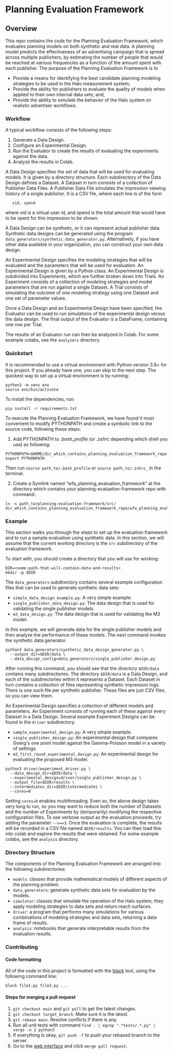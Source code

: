 # Planning Evaluation Framework

## Overview

This repo contains the code for the Planning Evaluation Framework, which
evaluates planning models on both synthetic and real data. A planning model
predicts the effectiveness of an advertising campaign that is spread across
multiple publishers, by estimating the number of people that would be reached at
various frequencies as a function of the amount spent with each publisher. The
purpose of the Planning Evaluation Framework is to

*   Provide a means for identifying the best candidate planning modeling strategies
    to be used in the Halo measurement system;
*   Provide the ability for publishers to evaluate the quality of models when
    applied to their own internal data sets; and,
*   Provide the ability to simulate the behavior of the Halo system on realistic
    advertiser workflows.

### Workflow


A typical workflow consists of the following steps:

1.  Generate a Data Design.
2.  Configure an Experimental Design.
3.  Run the Evaluator to create the results of evaluating the experiments
    against the data.
4.  Analyze the results in Colab.

A Data Design specifies the set of data that will be used for evaluating models.
It is given by a directory structure. Each subdirectory of the Data Design
defines a Dataset. A Dataset in turn consists of a collection of Publisher Data
Files. A Publisher Data File simulates the impression viewing history of a
single publisher. It is a CSV file, where each line is of the form

```
   vid, spend
```

where vid is a virtual user id, and spend is the total amount that would have
to be spent for this impression to be shown.

A Data Design can be synthetic, or it can represent actual publisher data.
Synthetic data designs can be generated using the program
`data_generators/synthetic_data_generator.py`. Alternatively, if you have other
data available in your organization, you can construct your own data design. 

An Experimental Design specifies the modeling strategies that will be
evaluated and the parameters that will be used for evaluation. An
Experimental Design is given by a Python class. An Experimental Design
is subdivided into Experiments, which are further broken down into
Trials. An Experiment consists of a collection of modeling strategies
and model parameters that are run against a single Dataset. A Trial
consists of simulating the outcome of one modeling strategy using one
Dataset and one set of parameter values. 

Once a Data Design and an Experimental Design have been specified, the Evaluator
can be used to run simulations of the experimental design versus the data
design. The final output of the Evaluator is a DataFrame, containing one row per
Trial.

The results of an Evaluator run can then be analyzed in Colab. For some example
colabs, see the `analyzers` directory.

### Quickstart

It is recommended to use a virtual environment with Python version 3.8+ for this project. If you already
have one, you can skip to the next step. The quickest way to set up a virtual
environment is by running:

```
python3 -m venv env
source env/bin/activate
```

To install the dependencies, run:

```
pip install -r requirements.txt
```

To execute the Planning Evaluation Framework, we have found it most convenient to
modify PYTHONPATH and create a symbolic link to the source code, following these steps:

1. Add PYTHONPATH to _.bash_profile_ (or _.zshrc_ depending which shell you use) as following:

```
PYTHONPATH=$HOME/dir_which_contains_planning_evaluation_framework_repo:.
export PYTHONPATH
```

Then run `source path_to/.bash_profile` or `source path_to/.zshrc_` in the terminal.

2. Create a Symlink named “wfa_planning_evaluation_framework” at the directory which contains your planning-evaluation-framework repo with command:
    
```
ln -s path_to/planning-evaluation-framework/src/ dir_which_contains_planning_evaluation_framework_repo/wfa_planning_evaluation_framework
```

### Example

This section walks you through the steps to set up the evaluation framework and
to run a sample evaluation using synthetic data.  In this section, we will assume that
the current working directory is the `src` subdirectory of the evaluation framework.

To start with, you should create a directory that you will use for working:

```
DIR=<some-path-that-will-contain-data-and-results>
mkdir -p $DIR
```

The `data_generators` subdirectory contains several example configuration files
that can be used to generate synthetic data sets:

* `simple_data_design_example.py`: A very simple example.
* `single_publisher_data_design.py`: The data design that is used for validating the single publisher models.
* `m3_data_design.py`: The data design that is used for validating the M3 model.

In this example, we will generate data for the single publisher models and then analyze the
performance of these models.  The next command invokes the synthetic data generator.  


```
python3 data_generators/synthetic_data_design_generator.py \
  --output_dir=$DIR/data \
  --data_design_config=data_generators/single_publisher_design.py
```

After running this command, you should see that the directory `$DIR/data` contains many
subdirectories.  The directory `$DIR/data` is a Data Design, and each of the subdirectories
within it represents a Dataset.  Each Dataset in turn contains a collection of files representing
synthetic impression logs.  There is one such file per synthetic publisher.  These files are
just CSV files, so you can view them.

An Experimental Design specifies a collection of different models and parameters.  An Experiment
consists of running each of these against every Dataset in a Data Design.  Several example
Experiment Designs can be found in the `driver` subdirectory:

* `sample_experimental_design.py`:  A very simple example.
* `single_publisher_design.py`: An experimental design that compares Goerg's one point model
against the Gamma-Poisson model in a variety of settings.
* `m3_first_round_experimental_design.py`: An experimental design for evaluating the proposed
M3 model.

```
python3 driver/experiment_driver.py \
  --data_design_dir=$DIR/data \
  --experimental_design=driver/single_publisher_design.py \
  --output_file=$DIR/results \
  --intermediates_dir=$DIR/intermediates \
  --cores=0
```

Setting `cores=0` enables multithreading.  Even so, the above design takes very long to run, so you
may want to reduce both the number of Datasets and the number of Experiments by (temporarily)
modifying the respective configuration files.  To see verbose output as the evaluation proceeds,
try adding the parameter `--v==3`.  Once the evaluation is complete, the results will be recorded
in a CSV file named `$DIR/results`.  You can then load this into colab and explore the results that
were obtained.  For some example colabs, see the `analysis` directory.

### Directory Structure

The components of the Planning Evaluation Framework are arranged into the
following subdirectories:

*   `models`: classes that provide mathematical models of different aspects of
    the planning problem.
*   `data_generators`: generate synthetic data sets for evaluation by the
    models.
*   `simulator`: classes that simulate the operation of the Halo system; they
    apply modeling strategies to data sets and return reach surfaces.
*   `driver`: a program that performs many simulations for various combinations
    of modeling strategies and data sets, returning a data frame of results.
*   `analysis`: notebooks that generate interpretable results from the evaluation results.

### Contributing

#### Code formatting

All of the code in this project is formatted with the [black](https://black.readthedocs.io/en/stable/)
tool, using the following command line:

```
black file1.py file2.py ...
```

#### Steps for merging a pull request

1. `git checkout main` and `git pull` to get the latest changes. 
2. `git checkout target_branch`. Make sure it is the latest. 
3. `git rebase main`. Resolve conflicts if there is any. 
4. Run all unit tests with command `find . | egrep ".*tests/.*.py" | xargs -n 1 python3`
5. If everything is okay, `git push -f` to push your rebased branch to the server. 
6. Go to the [web interface](https://github.com/world-federation-of-advertisers/planning-evaluation-framework) and click `merge pull request`.

